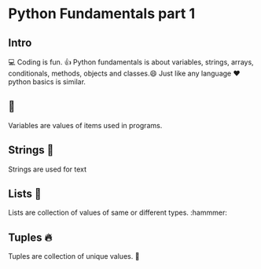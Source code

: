 # Python Fundamentals part 1
## Intro
:computer: Coding is fun. :+1: Python fundamentals is about variables, strings, arrays, conditionals, methods, objects and classes.:smile:
Just like any language :heart: python basics is similar.
## :rainbow: 
Variables  are values of items used in programs.
## Strings :green_book:
Strings are used for text
## Lists :flashlight:
Lists are collection of values of same or different types. :hammmer:
## Tuples :fire:
Tuples are collection of unique values. :pray:
